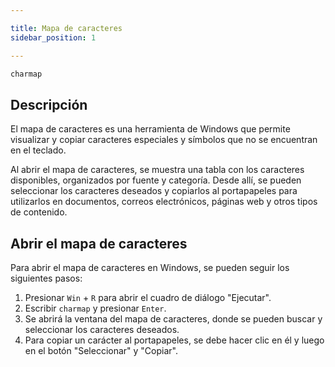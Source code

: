 ```yaml
---

title: Mapa de caracteres
sidebar_position: 1

---
```


<Card>
    
```bash
charmap
```

</Card>

<Card>

## Descripción

El mapa de caracteres es una herramienta de Windows que permite visualizar y copiar caracteres especiales y símbolos que no se encuentran en el teclado.

Al abrir el mapa de caracteres, se muestra una tabla con los caracteres disponibles, organizados por fuente y categoría. Desde allí, se pueden seleccionar los caracteres deseados y copiarlos al portapapeles para utilizarlos en documentos, correos electrónicos, páginas web y otros tipos de contenido.

</Card>

<Card>

## Abrir el mapa de caracteres

Para abrir el mapa de caracteres en Windows, se pueden seguir los siguientes pasos:

1. Presionar `Win` + `R` para abrir el cuadro de diálogo "Ejecutar".
2. Escribir `charmap` y presionar `Enter`.
3. Se abrirá la ventana del mapa de caracteres, donde se pueden buscar y seleccionar los caracteres deseados.
4. Para copiar un carácter al portapapeles, se debe hacer clic en él y luego en el botón "Seleccionar" y "Copiar".

</Card>